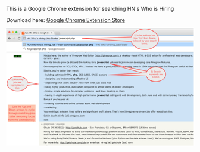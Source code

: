 This is a Google Chrome extension for searching HN's Who is Hiring

Download here: [Google Chrome Extension Store](https://chrome.google.com/webstore/detail/hn-whos-hiring-job-finder/jbmfinkemdkmjkiffngecpkbnhocgpla)

![alt tag](screenshot3.png)
